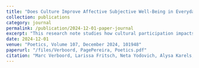```yaml
---
title: "Does Culture Improve Affective Subjective Well-Being in Everyday Life? An Experimental Sampling Approach"
collection: publications
category: journal
permalink: /publication/2024-12-01-paper-journal
excerpt: "This research note studies how cultural participation impacts affective well-being in everyday life by taking a novel methodological approach via Experience Sampling Methodology (ESM). The potential for culture to improve the well-being of citizens has been a long-running subject of study. Through participation in cultural activities, individuals would gain experiences that foster feelings of liberation, engagement and confidence which are translated into positive emotions. However, existing studies have limitations, such as lacking the possibility to establish causal relationships or being limited to laboratory settings and specific cases. To increase our understanding of how cultural participation affects affective well-being, we use ESM. This is a diary survey type which allows researchers to examine what people do, feel, and think during their daily life. More than 270 respondents filled out up to 28 mini-questionnaires during a week. This created a semi-experimental design in which feelings can be compared between moments following participation and no participation. The results show significant positive impact of participation on well-being, controlled for where individuals are and with whom, as well as social background characteristics."
date: 2024-12-01
venue: "Poetics, Volume 107, December 2024, 101948"
paperurl: "/files/Verboord, PagePereira, Poetics.pdf"
citation: "Marc Verboord, Larissa Fritsch, Neta Yodovich, Alysa Karels, Lucas Page Pereira, Eva Myrczik. 2024. <i>Does culture improve affective well-being in everyday life? An experimental sampling approach</i>.Poetics,Volume 107,2024,101948,ISSN 0304-422X"
---
```

